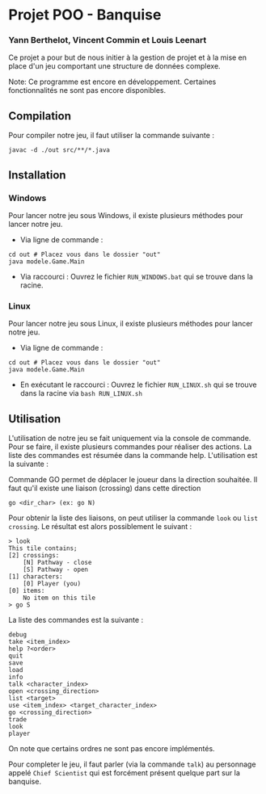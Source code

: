 # Projet POO - Banquise
### Yann Berthelot, Vincent Commin et Louis Leenart

Ce projet a pour but de nous initier à la gestion de projet et à la mise en place d'un jeu comportant une structure de données complexe.

Note: Ce programme est encore en développement. Certaines fonctionnalités ne sont pas encore disponibles.

## Compilation
Pour compiler notre jeu, il faut utiliser la commande suivante :
```shell
javac -d ./out src/**/*.java
```

## Installation
### Windows
Pour lancer notre jeu sous Windows, il existe plusieurs méthodes pour lancer notre jeu. 
- Via ligne de commande :
```shell
cd out # Placez vous dans le dossier "out"
java modele.Game.Main 
```
- Via raccourci :
Ouvrez le fichier `RUN_WINDOWS.bat` qui se trouve dans la racine.
### Linux
Pour lancer notre jeu sous Linux, il existe plusieurs méthodes pour lancer notre jeu.
- Via ligne de commande :
```shell
cd out # Placez vous dans le dossier "out"
java modele.Game.Main 
```
- En exécutant le raccourci :
  Ouvrez le fichier `RUN_LINUX.sh` qui se trouve dans la racine via `bash RUN_LINUX.sh`


## Utilisation
L'utilisation de notre jeu se fait uniquement via la console de commande. Pour se faire, il existe plusieurs commandes pour réaliser des actions. La liste des commandes est résumée dans la commande help. L'utilisation est la suivante :

Commande GO permet de déplacer le joueur dans la direction souhaitée. Il faut qu'il existe une liaison (crossing) dans cette direction
```
go <dir_char> (ex: go N)
```
Pour obtenir la liste des liaisons, on peut utiliser la commande `look` ou `list crossing`. Le résultat est alors possiblement le suivant :
```shell
> look
This tile contains;
[2] crossings:
	[N] Pathway - close
	[S] Pathway - open
[1] characters:
	[0] Player (you)
[0] items:
	No item on this tile
> go S
```
La liste des commandes est la suivante :
```shell
debug
take <item_index>
help ?<order>
quit
save
load
info
talk <character_index>
open <crossing_direction>
list <target>
use <item_index> <target_character_index>
go <crossing_direction>
trade 
look
player
```
On note que certains ordres ne sont pas encore implémentés.

Pour completer le jeu, il faut parler (via la commande `talk`) au personnage appelé `Chief Scientist` qui est forcément présent quelque part sur la banquise.